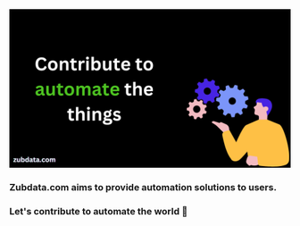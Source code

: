 <img src="images/zubdata open source.png" alt="Zubdata open source">
<br>
<h3>Zubdata.com aims to provide automation solutions to users.</h3>
<h3>Let's contribute to automate the world 🤖</h3>
